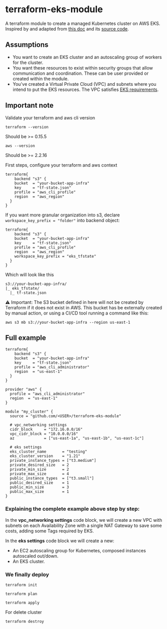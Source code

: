 # terraform-eks-module

A terraform module to create a managed Kubernetes cluster on AWS EKS. Inspired by and adapted from [this doc](https://www.terraform.io/docs/providers/aws/guides/eks-getting-started.html) and its [source code](https://github.com/terraform-providers/terraform-provider-aws/tree/master/examples/eks-getting-started).

## Assumptions
- You want to create an EKS cluster and an autoscaling group of workers for the cluster.
- You want these resources to exist within security groups that allow communication and coordination. These can be user provided or created within the module.
- You've created a Virtual Private Cloud (VPC) and subnets where you intend to put the EKS resources. The VPC satisfies [EKS requirements](https://docs.aws.amazon.com/eks/latest/userguide/network_reqs.html).

## Important note

Validate your terraform and aws cli version

```
terraform --version
```
Should be >= 0.15.5

```
aws --version
```
Should be >= 2.2.16

First steps, configure your terraform and aws context


```
terraform{
    backend "s3" {
    bucket  = "your-bucket-app-infra"
    key     = "tf-state.json"
    profile = "aws_cli_profile"
    region  = "aws_region"
  }
}
```

If you want more granular organization into s3, declare `workspace_key_prefix = "folder"` into backend object:

```
terraform{
    backend "s3" {
    bucket  = "your-bucket-app-infra"
    key     = "tf-state.json"
    profile = "aws_cli_profile"
    region  = "aws_region"
    workspace_key_prefix = "eks_tfstate"
  }
}
```

Which will look like this

```
s3://your-bucket-app-infra/
|_ eks_tfstate/
  |_ tf-state.json
```

⚠️ Important: The S3 bucket defined in here will not be created by Terraform if it does not exist in AWS. This bucket has be externally created by manual action, or using a CI/CD tool running a command like this:

```
aws s3 mb s3://your-bucket-app-infra --region us-east-1
```

## Full example

```hcl
terraform{
    backend "s3" {
    bucket  = "your-bucket-app-infra"
    key     = "tf-state.json"
    profile = "aws_cli_administrator"
    region  = "us-east-1"
  }
}

provider "aws" {
  profile = "aws_cli_administrator"
  region  = "us-east-1"
}

module "my_cluster" {
  source = "github.com/<USER>/terraform-eks-module"
  
  # vpc_networking settings
  cidr_block     = "172.16.0.0/16"
  vpc_cidr_block = "10.0.0.0/16"
  az             = ["us-east-1a", "us-east-1b", "us-east-1c"]

  # eks settings
  eks_cluster_name       = "testing"
  eks_cluster_version    = "1.21"
  private_instance_types = ["t3.medium"]
  private_desired_size   = 2
  private_min_size       = 2
  private_max_size       = 4
  public_instance_types  = ["t3.small"]
  public_desired_size    = 1
  public_min_size        = 3
  public_max_size        = 1
}
```
### Explaining the complete example above step by step:

In the **vpc_networking settings** code block, we will create a new VPC with subnets on each Availability Zone with a single NAT Gateway to save some costs, adding some Tags required by EKS.

In the **eks settings** code block we will create a new:
- An EC2 autoscaling group for Kubernetes, composed instances autoscaled out/down.
- An EKS cluster.

### We finally deploy

```
terraform init

terraform plan

terraform apply
```
For delete cluster
```
terraform destroy
```
